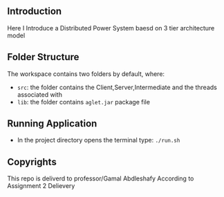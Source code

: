 ## Introduction

Here I Introduce a Distributed Power System baesd on 3 tier architecture model

## Folder Structure

The workspace contains two folders by default, where:

- `src`: the folder contains the Client,Server,Intermediate and the threads associated with
- `lib`: the folder contains ```aglet.jar``` package file

## Running Application
- In the project directory opens the terminal type: ```./run.sh```
## Copyrights
This repo is deliverd to professor/Gamal Abdleshafy
According to Assignment 2 Delievery
